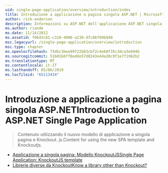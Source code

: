 ```yaml
---
uid: single-page-application/overview/introduction/index
title: Introduzione a applicazione a pagina singola ASP.NET | Microsoft Docs
author: rick-anderson
description: Informazioni su ASP.NET dell'applicazione ASP.NET singola pagina applicazione (a singola pagina) consente di compilare applicazioni che includono significativi interacti lato client...
ms.author: riande
ms.date: 11/14/2012
ms.assetid: f0643c61-c310-4906-a238-dfc86f09b940
msc.legacyurl: /single-page-application/overview/introduction
msc.type: chapter
ms.openlocfilehash: 73dbc3bee99f22b83cbf2c4eb8f35c3dca3eb94b
ms.sourcegitcommit: 51b01b6ff8edde57d8243e4da28c9f1e7f1962b2
ms.translationtype: MT
ms.contentlocale: it-IT
ms.lasthandoff: 05/06/2019
ms.locfileid: "65113434"
---
```

# <a name="introduction-to-aspnet-single-page-application"></a><span data-ttu-id="feabf-103">Introduzione a applicazione a pagina singola ASP.NET</span><span class="sxs-lookup"><span data-stu-id="feabf-103">Introduction to ASP.NET Single Page Application</span></span>

> <span data-ttu-id="feabf-104">Contenuto utilizzando il nuovo modello di applicazione a singola pagina e Knockout. js.</span><span class="sxs-lookup"><span data-stu-id="feabf-104">Content for using the new SPA template and Knockoutjs.</span></span>

- [<span data-ttu-id="feabf-105">Applicazione a singola pagina: Modello KnockoutJS</span><span class="sxs-lookup"><span data-stu-id="feabf-105">Single Page Application: KnockoutJS template</span></span>](knockoutjs-template.md)
- [<span data-ttu-id="feabf-106">Librerie diverse da Knockout</span><span class="sxs-lookup"><span data-stu-id="feabf-106">Know a library other than Knockout?</span></span>](other-libraries.md)
